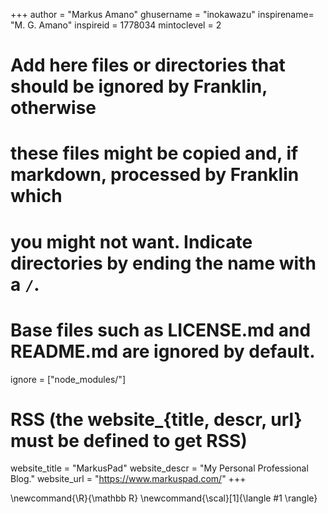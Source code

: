 <!--
Add here global page variables to use throughout your website.
-->
+++
author = "Markus Amano"
ghusername = "inokawazu"
inspirename= "M. G. Amano"
inspireid = 1778034
mintoclevel = 2

# Add here files or directories that should be ignored by Franklin, otherwise
# these files might be copied and, if markdown, processed by Franklin which
# you might not want. Indicate directories by ending the name with a `/`.
# Base files such as LICENSE.md and README.md are ignored by default.
ignore = ["node_modules/"]

# RSS (the website_{title, descr, url} must be defined to get RSS)
website_title = "MarkusPad"
website_descr = "My Personal Professional Blog."
website_url   = "https://www.markuspad.com/"
+++

<!--
Add here global latex commands to use throughout your pages.
-->
\newcommand{\R}{\mathbb R}
\newcommand{\scal}[1]{\langle #1 \rangle}
